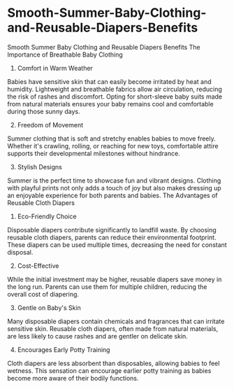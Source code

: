 # Smooth-Summer-Baby-Clothing-and-Reusable-Diapers-Benefits
Smooth Summer Baby Clothing and Reusable Diapers Benefits
The Importance of Breathable Baby Clothing
1. Comfort in Warm Weather

Babies have sensitive skin that can easily become irritated by heat and humidity. Lightweight and breathable fabrics allow air circulation, reducing the risk of rashes and discomfort. Opting for short-sleeve baby suits made from natural materials ensures your baby remains cool and comfortable during those sunny days.

2. Freedom of Movement

Summer clothing that is soft and stretchy enables babies to move freely. Whether it's crawling, rolling, or reaching for new toys, comfortable attire supports their developmental milestones without hindrance.

3. Stylish Designs

Summer is the perfect time to showcase fun and vibrant designs. Clothing with playful prints not only adds a touch of joy but also makes dressing up an enjoyable experience for both parents and babies.
The Advantages of Reusable Cloth Diapers
1. Eco-Friendly Choice

Disposable diapers contribute significantly to landfill waste. By choosing reusable cloth diapers, parents can reduce their environmental footprint. These diapers can be used multiple times, decreasing the need for constant disposal.

2. Cost-Effective

While the initial investment may be higher, reusable diapers save money in the long run. Parents can use them for multiple children, reducing the overall cost of diapering.

3. Gentle on Baby's Skin

Many disposable diapers contain chemicals and fragrances that can irritate sensitive skin. Reusable cloth diapers, often made from natural materials, are less likely to cause rashes and are gentler on delicate skin.

4. Encourages Early Potty Training

Cloth diapers are less absorbent than disposables, allowing babies to feel wetness. This sensation can encourage earlier potty training as babies become more aware of their bodily functions.
